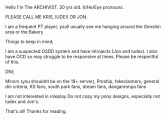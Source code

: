 Hello I'm The ARCHIVIST. 20 yrs old. It/He/Eye pronouns.

PLEASE CALL ME KRIS, IUDEX OR JON.

I am a frequent PT player, youll usually see me hanging around the Genshin area or the Bakery

Things to keep in mind;

I am a suspected OSDD system and have introjects (Jon and Iudex).
I also have OCD so may struggle to be responsive at times.
Please be respectful of this.

DNI;

Minors (you shouldnt be on the 18+ server), Proship, fakeclaimers, general dni criteria, KS fans, south park fans, dream fans, danganronpa fans

I am not interested in roleplay
Do not copy my pony designs, especially not Iudex and Jon's.

That's all! Thanks for reading.
